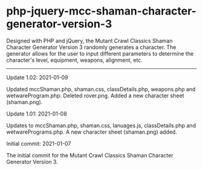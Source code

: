 # php-jquery-mcc-shaman-character-generator-version-3
Designed with PHP and jQuery, the Mutant Crawl Classics Shaman Character Generator Version 3 randomly generates a character. The generator allows for the user to input different parameters to determine the character's level, equipment, weapons, alignment, etc.


--------------------------------------

Update 1.02: 2021-01-09

Updated mccShaman.php, shaman.css, classDetails.php, weapons.php and wetwareProgram.php.  Deleted rover.png.  Added a new character sheet (shaman.png).


Update 1.01: 2021-01-08

Updates to mccShaman.php, shaman.css, lanuages.js, classDetails.php and wetwarePrograms.php.  A new character sheet (shaman.png) added.


Initial commit: 2021-01-07

The initial commit for the Mutant Crawl Classics Shaman Character Generator Version 3.

